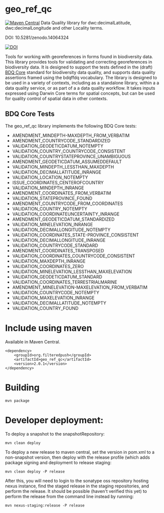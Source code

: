 # geo_ref_qc
[![Maven Central](https://maven-badges.herokuapp.com/maven-central/org.filteredpush/geo_ref_qc/badge.svg)](https://maven-badges.herokuapp.com/maven-central/org.filteredpush/geo_ref_qc)
Data Quality library for dwc:decimalLatitude, dwc:decimalLongitude and other Locality terms.

DOI: 10.5281/zenodo.14064324

[![DOI](https://zenodo.org/badge/DOI/10.5281/zenodo.14064325.svg)](https://doi.org/10.5281/zenodo.14064325)

Tools for working with georeferences in forms found in biodiversity data.  This library provides tools for validating and correcting georeferences in biodiversity data.  It is designed to support the tests defined in the (draft) [BDQ Core](https://github.com/tdwg/bdq/blob/master/tg2/_review/index.md) standard for biodiversity data quality, and supports data quality assertions framed using the bdqffdq vocabulary.  The library is designed to be used in a variety of contexts, including as a standalone library, within a a data quality service, or as part of a a data quality workflow.  It takes inputs expressed using Darwin Core terms for spatial concepts, but can be used for quality control of spatial data in other contexts.

## BDQ Core Tests

The geo_ref_qc library implements the following BDQ Core tests:

- AMENDMENT_MINDEPTH-MAXDEPTH_FROM_VERBATIM 
- AMENDMENT_COUNTRYCODE_STANDARDIZED 
- VALIDATION_GEODETICDATUM_NOTEMPTY 
- VALIDATION_COUNTRY_COUNTRYCODE_CONSISTENT 
- VALIDATION_COUNTRYSTATEPROVINCE_UNAMBIGUOUS 
- AMENDMENT_GEODETICDATUM_ASSUMEDDEFAULT 
- VALIDATION_MINDEPTH_LESSTHAN_MAXDEPTH 
- VALIDATION_DECIMALLATITUDE_INRANGE 
- VALIDATION_LOCATION_NOTEMPTY 
- ISSUE_COORDINATES_CENTEROFCOUNTRY 
- VALIDATION_MINDEPTH_INRANGE 
- AMENDMENT_COORDINATES_FROM_VERBATIM 
- VALIDATION_STATEPROVINCE_FOUND 
- AMENDMENT_COUNTRYCODE_FROM_COORDINATES 
- VALIDATION_COUNTRY_NOTEMPTY 
- VALIDATION_COORDINATEUNCERTAINTY_INRANGE 
- AMENDMENT_GEODETICDATUM_STANDARDIZED 
- VALIDATION_MINELEVATION_INRANGE 
- VALIDATION_DECIMALLONGITUDE_NOTEMPTY 
- VALIDATION_COORDINATES_STATE-PROVINCE_CONSISTENT 
- VALIDATION_DECIMALLONGITUDE_INRANGE 
- VALIDATION_COUNTRYCODE_STANDARD 
- AMENDMENT_COORDINATES_TRANSPOSED 
- VALIDATION_COORDINATES_COUNTRYCODE_CONSISTENT 
- VALIDATION_MAXDEPTH_INRANGE 
- VALIDATION_COORDINATES_ZERO 
- VALIDATION_MINELEVATION_LESSTHAN_MAXELEVATION 
- VALIDATION_GEODETICDATUM_STANDARD 
- VALIDATION_COORDINATES_TERRESTRIALMARINE 
- AMENDMENT_MINELEVATION-MAXELEVATION_FROM_VERBATIM 
- VALIDATION_COUNTRYCODE_NOTEMPTY 
- VALIDATION_MAXELEVATION_INRANGE 
- VALIDATION_DECIMALLATITUDE_NOTEMPTY 
- VALIDATION_COUNTRY_FOUND 

# Include using maven

Available in Maven Central.  

    <dependency>
        <groupId>org.filteredpush</groupId>
        <artifactId>geo_ref_qc</artifactId>
        <version>2.0.1</version>
    </dependency>


# Building

    mvn package

# Developer deployment: 

To deploy a snapshot to the snapshotRepository: 

    mvn clean deploy

To deploy a new release to maven central, set the version in pom.xml to a non-snapshot version, then deploy with the release profile (which adds package signing and deployment to release staging:

    mvn clean deploy -P release

After this, you will need to login to the sonatype oss repository hosting nexus instance, find the staged release in the staging repositories, and perform the release.  It should be possible (haven't verified this yet) to perform the release from the command line instead by running: 

    mvn nexus-staging:release -P release

